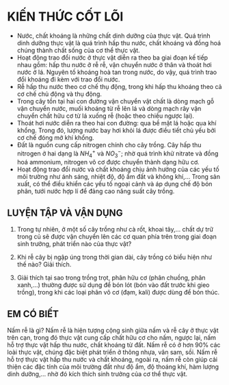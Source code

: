 # KIẾN THỨC CỐT LÕI

- Nước, chất khoáng là những chất dinh dưỡng của thực vật. Quá trình dinh dưỡng thực vật là quá trình hấp thu nước, chất khoáng và đồng hoá chúng thành chất sống của cơ thể thực vật.
- Hoạt động trao đổi nước ở thực vật diễn ra theo ba giai đoạn kế tiếp nhau gồm: hấp thu nước ở rễ rễ, vận chuyển nước ở thân và thoát hơi nước ở lá. Nguyên tố khoáng hoà tan trong nước, do vậy, quá trình trao đổi khoáng đi kèm với trao đổi nước.
- Rễ hấp thu nước theo cơ chế thụ động, trong khi hấp thu khoáng theo cả cơ chế chủ động và thụ động.
- Trong cây tồn tại hai con đường vận chuyển vật chất là dòng mạch gỗ vận chuyển nước, muối khoáng từ rễ lên lá và dòng mạch rây vận chuyển chất hữu cơ từ lá xuống rễ (hoặc theo chiều ngược lại).
- Thoát hơi nước diễn ra theo hai con đường: qua bề mặt lá hoặc qua khí khổng. Trong đó, lượng nước bay hơi khỏi lá được điều tiết chủ yếu bởi cơ chế đóng mở khí khổng.
- Đất là nguồn cung cấp nitrogen chính cho cây trồng. Cây hấp thu nitrogen ở hai dạng là $NH_4^+$ và $NO_3^-$; nhờ quá trình khử nitrate và đồng hoá ammonium, nitrogen vô cơ được chuyển thành dạng hữu cơ.
- Hoạt động trao đổi nước và chất khoáng chịu ảnh hưởng của các yếu tố môi trường như ánh sáng, nhiệt độ, độ ẩm đất và không khí,... Trong sản xuất, có thể điều khiển các yếu tố ngoại cảnh và áp dụng chế độ bón phân, tưới nước hợp lí để đảng cao năng suất cây trồng.

## LUYỆN TẬP VÀ VẬN DỤNG

1. Trong tự nhiên, ở một số cây trồng như cà rốt, khoai tây,... chất dự trữ trong củ sẽ được vận chuyển lên các cơ quan phía trên trong giai đoạn sinh trưởng, phát triển nào của thực vật?

2. Khi rễ cây bị ngập úng trong thời gian dài, cây trồng có biểu hiện như thế nào? Giải thích.

3. Giải thích tại sao trong trồng trọt, phân hữu cơ (phân chuồng, phân xanh,...) thường được sử dụng để bón lót (bón vào đất trước khi gieo trồng), trong khi các loại phân vô cơ (đạm, kali) được dùng để bón thúc.

## EM CÓ BIẾT

Nấm rễ là gì?
Nấm rễ là hiện tượng cộng sinh giữa nấm và rễ cây ở thực vật trên cạn, trong đó thực vật cung cấp chất hữu cơ cho nấm, ngược lại, nấm hỗ trợ thực vật hấp thu nước, chất khoáng từ đất. Nấm rễ có ở hơn 90% các loài thực vật, chúng đặc biệt phát triển ở thông nhựa, vân sam, sồi. Nấm rễ hỗ trợ thực vật hấp thu nước và chất khoáng, ngoài ra, nấm rễ còn giúp cải thiện các đặc tính của môi trường đất như độ ẩm, độ thoáng khí, hàm lượng dinh dưỡng,... nhờ đó kích thích sinh trưởng của cơ thể thực vật.